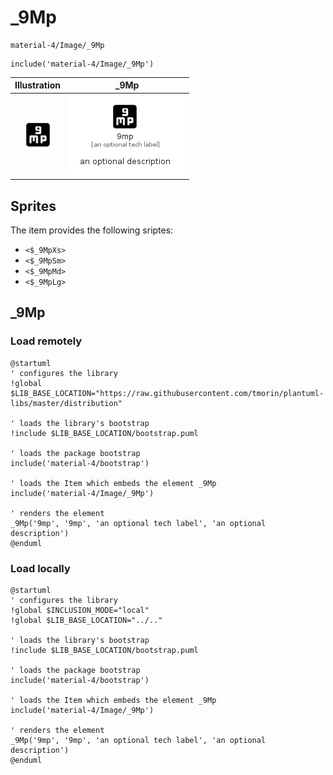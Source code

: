 # _9Mp


```text
material-4/Image/_9Mp
```

```text
include('material-4/Image/_9Mp')
```



| Illustration | _9Mp |
| :---: | :---: |
| ![illustration for Illustration](../../material-4/Image/_9Mp.png) | ![illustration for _9Mp](../../material-4/Image/_9Mp.Local.png) |



## Sprites
The item provides the following sriptes:

- `<$_9MpXs>`
- `<$_9MpSm>`
- `<$_9MpMd>`
- `<$_9MpLg>`





## _9Mp

### Load remotely
```plantuml
@startuml
' configures the library
!global $LIB_BASE_LOCATION="https://raw.githubusercontent.com/tmorin/plantuml-libs/master/distribution"

' loads the library's bootstrap
!include $LIB_BASE_LOCATION/bootstrap.puml

' loads the package bootstrap
include('material-4/bootstrap')

' loads the Item which embeds the element _9Mp
include('material-4/Image/_9Mp')

' renders the element
_9Mp('9mp', '9mp', 'an optional tech label', 'an optional description')
@enduml
```

### Load locally
```plantuml
@startuml
' configures the library
!global $INCLUSION_MODE="local"
!global $LIB_BASE_LOCATION="../.."

' loads the library's bootstrap
!include $LIB_BASE_LOCATION/bootstrap.puml

' loads the package bootstrap
include('material-4/bootstrap')

' loads the Item which embeds the element _9Mp
include('material-4/Image/_9Mp')

' renders the element
_9Mp('9mp', '9mp', 'an optional tech label', 'an optional description')
@enduml
```

